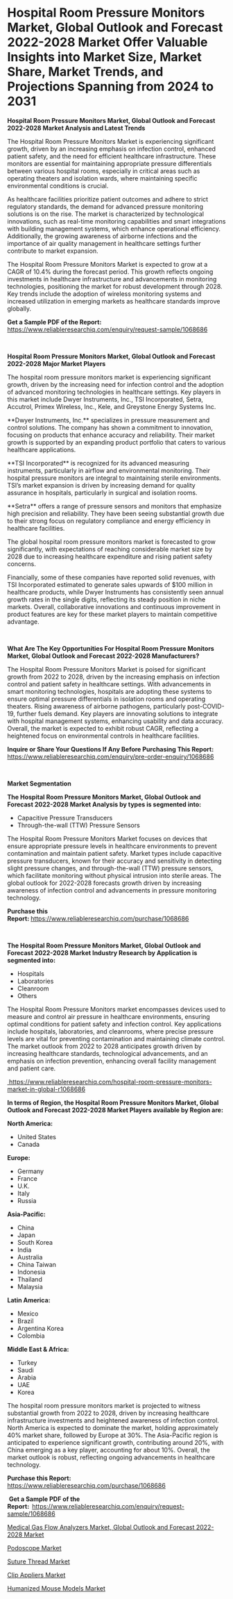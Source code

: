 <p><h1>Hospital Room Pressure Monitors Market, Global Outlook and Forecast 2022-2028 Market Offer Valuable Insights into Market Size, Market Share, Market Trends, and Projections Spanning from 2024 to 2031</h1></p><p><strong>Hospital Room Pressure Monitors Market, Global Outlook and Forecast 2022-2028 Market Analysis and Latest Trends</strong></p>
<p><p>The Hospital Room Pressure Monitors Market is experiencing significant growth, driven by an increasing emphasis on infection control, enhanced patient safety, and the need for efficient healthcare infrastructure. These monitors are essential for maintaining appropriate pressure differentials between various hospital rooms, especially in critical areas such as operating theaters and isolation wards, where maintaining specific environmental conditions is crucial. </p><p>As healthcare facilities prioritize patient outcomes and adhere to strict regulatory standards, the demand for advanced pressure monitoring solutions is on the rise. The market is characterized by technological innovations, such as real-time monitoring capabilities and smart integrations with building management systems, which enhance operational efficiency. Additionally, the growing awareness of airborne infections and the importance of air quality management in healthcare settings further contribute to market expansion.</p><p>The Hospital Room Pressure Monitors Market is expected to grow at a CAGR of 10.4% during the forecast period. This growth reflects ongoing investments in healthcare infrastructure and advancements in monitoring technologies, positioning the market for robust development through 2028. Key trends include the adoption of wireless monitoring systems and increased utilization in emerging markets as healthcare standards improve globally.</p></p>
<p><strong>Get a Sample PDF of the Report:&nbsp;</strong> <a href="https://www.reliableresearchiq.com/enquiry/request-sample/1068686">https://www.reliableresearchiq.com/enquiry/request-sample/1068686</a></p>
<p>&nbsp;</p>
<p><strong>Hospital Room Pressure Monitors Market, Global Outlook and Forecast 2022-2028 Major Market Players</strong></p>
<p><p>The hospital room pressure monitors market is experiencing significant growth, driven by the increasing need for infection control and the adoption of advanced monitoring technologies in healthcare settings. Key players in this market include Dwyer Instruments, Inc., TSI Incorporated, Setra, Accutrol, Primex Wireless, Inc., Kele, and Greystone Energy Systems Inc.</p><p>**Dwyer Instruments, Inc.** specializes in pressure measurement and control solutions. The company has shown a commitment to innovation, focusing on products that enhance accuracy and reliability. Their market growth is supported by an expanding product portfolio that caters to various healthcare applications. </p><p>**TSI Incorporated** is recognized for its advanced measuring instruments, particularly in airflow and environmental monitoring. Their hospital pressure monitors are integral to maintaining sterile environments. TSI’s market expansion is driven by increasing demand for quality assurance in hospitals, particularly in surgical and isolation rooms.</p><p>**Setra** offers a range of pressure sensors and monitors that emphasize high precision and reliability. They have been seeing substantial growth due to their strong focus on regulatory compliance and energy efficiency in healthcare facilities. </p><p>The global hospital room pressure monitors market is forecasted to grow significantly, with expectations of reaching considerable market size by 2028 due to increasing healthcare expenditure and rising patient safety concerns.</p><p>Financially, some of these companies have reported solid revenues, with TSI Incorporated estimated to generate sales upwards of $100 million in healthcare products, while Dwyer Instruments has consistently seen annual growth rates in the single digits, reflecting its steady position in niche markets. Overall, collaborative innovations and continuous improvement in product features are key for these market players to maintain competitive advantage.</p></p>
<p>&nbsp;</p>
<p><strong>What Are The Key Opportunities For Hospital Room Pressure Monitors Market, Global Outlook and Forecast 2022-2028 Manufacturers?</strong></p>
<p><p>The Hospital Room Pressure Monitors Market is poised for significant growth from 2022 to 2028, driven by the increasing emphasis on infection control and patient safety in healthcare settings. With advancements in smart monitoring technologies, hospitals are adopting these systems to ensure optimal pressure differentials in isolation rooms and operating theaters. Rising awareness of airborne pathogens, particularly post-COVID-19, further fuels demand. Key players are innovating solutions to integrate with hospital management systems, enhancing usability and data accuracy. Overall, the market is expected to exhibit robust CAGR, reflecting a heightened focus on environmental controls in healthcare facilities.</p></p>
<p><strong>Inquire or Share Your Questions If Any Before Purchasing This Report:</strong> <a href="https://www.reliableresearchiq.com/enquiry/pre-order-enquiry/1068686">https://www.reliableresearchiq.com/enquiry/pre-order-enquiry/1068686</a></p>
<p>&nbsp;</p>
<p><strong>Market Segmentation</strong></p>
<p><strong>The Hospital Room Pressure Monitors Market, Global Outlook and Forecast 2022-2028 Market Analysis by types is segmented into:</strong></p>
<p><ul><li>Capacitive Pressure Transducers</li><li>Through-the-wall (TTW) Pressure Sensors</li></ul></p>
<p><p>The Hospital Room Pressure Monitors Market focuses on devices that ensure appropriate pressure levels in healthcare environments to prevent contamination and maintain patient safety. Market types include capacitive pressure transducers, known for their accuracy and sensitivity in detecting slight pressure changes, and through-the-wall (TTW) pressure sensors, which facilitate monitoring without physical intrusion into sterile areas. The global outlook for 2022-2028 forecasts growth driven by increasing awareness of infection control and advancements in pressure monitoring technology.</p></p>
<p><strong>Purchase this Report:&nbsp;</strong><a href="https://www.reliableresearchiq.com/purchase/1068686">https://www.reliableresearchiq.com/purchase/1068686</a></p>
<p>&nbsp;</p>
<p><strong>The Hospital Room Pressure Monitors Market, Global Outlook and Forecast 2022-2028 Market Industry Research by Application is segmented into:</strong></p>
<p><ul><li>Hospitals</li><li>Laboratories</li><li>Cleanroom</li><li>Others</li></ul></p>
<p><p>The Hospital Room Pressure Monitors market encompasses devices used to measure and control air pressure in healthcare environments, ensuring optimal conditions for patient safety and infection control. Key applications include hospitals, laboratories, and cleanrooms, where precise pressure levels are vital for preventing contamination and maintaining climate control. The market outlook from 2022 to 2028 anticipates growth driven by increasing healthcare standards, technological advancements, and an emphasis on infection prevention, enhancing overall facility management and patient care.</p></p>
<p><a href="https://www.reliableresearchiq.com/hospital-room-pressure-monitors-market-in-global-r1068686">&nbsp;https://www.reliableresearchiq.com/hospital-room-pressure-monitors-market-in-global-r1068686</a></p>
<p><strong>In terms of Region, the Hospital Room Pressure Monitors Market, Global Outlook and Forecast 2022-2028 Market Players available by Region are:</strong></p>
<p>
    <p> <strong> North America: </strong>
        <ul>
            <li>United States</li>
            <li>Canada</li>
        </ul>
        </p> 
    <p> <strong> Europe: </strong>
        <ul>
            <li>Germany</li>
            <li>France</li>
            <li>U.K.</li>
            <li>Italy</li>
            <li>Russia</li>
        </ul>
        </p> 
    <p> <strong> Asia-Pacific: </strong>
        <ul>
            <li>China</li>
            <li>Japan</li>
            <li>South Korea</li>
            <li>India</li>
            <li>Australia</li>
            <li>China Taiwan</li>
            <li>Indonesia</li>
            <li>Thailand</li>
            <li>Malaysia</li>
        </ul>
        </p> 
    <p> <strong> Latin America: </strong>
        <ul>
            <li>Mexico</li>
            <li>Brazil</li>
            <li>Argentina Korea</li>
            <li>Colombia</li>
        </ul>
        </p> 
    <p> <strong> Middle East & Africa: </strong>
        <ul>
            <li>Turkey</li>
            <li>Saudi</li>
            <li>Arabia</li>
            <li>UAE</li>
            <li>Korea</li>
        </ul>
    </p>
    </p>
<p><p>The hospital room pressure monitors market is projected to witness substantial growth from 2022 to 2028, driven by increasing healthcare infrastructure investments and heightened awareness of infection control. North America is expected to dominate the market, holding approximately 40% market share, followed by Europe at 30%. The Asia-Pacific region is anticipated to experience significant growth, contributing around 20%, with China emerging as a key player, accounting for about 10%. Overall, the market outlook is robust, reflecting ongoing advancements in healthcare technology.</p></p>
<p><strong>Purchase this Report: </strong><a href="https://www.reliableresearchiq.com/purchase/1068686">https://www.reliableresearchiq.com/purchase/1068686</a></p>
<p>&nbsp;<strong>Get a Sample PDF of the Report:&nbsp;&nbsp;</strong><a href="https://www.reliableresearchiq.com/enquiry/request-sample/1068686">https://www.reliableresearchiq.com/enquiry/request-sample/1068686</a></p>
<p><strong></strong></p>
<p><p><a href="https://github.com/dlwlxxqs71/Market-Research-Report-List-1/blob/main/medical-gas-flow-analyzers-market-global-outlook-and-forecast-2022-2028-market.md">Medical Gas Flow Analyzers Market, Global Outlook and Forecast 2022-2028 Market</a></p><p><a href="https://www.linkedin.com/pulse/podoscope-market-global-regional-analysis-focus-region-hcu1e?trackingId=J1nAmwQwSeaoD9Nw%2Ffvp%2Fg%3D%3D">Podoscope Market</a></p><p><a href="https://www.linkedin.com/pulse/suture-thread-market-global-regional-analysis-focus-end-1hdie?trackingId=gUOnTYeZSkG1tMql9hLtfA%3D%3D">Suture Thread Market</a></p><p><a href="https://www.linkedin.com/pulse/clip-appliers-market-size-share-competitive-landscape-lhhbe?trackingId=2IQBqsi6QRmpf6eiyN844A%3D%3D">Clip Appliers Market</a></p><p><a href="https://www.linkedin.com/pulse/humanized-mouse-models-market-global-regional-analysis-focus-70xsc?trackingId=YvxloKDeR7ypSgGDE5AS7g%3D%3D">Humanized Mouse Models Market</a></p></p>